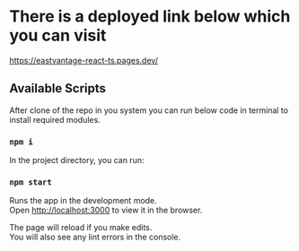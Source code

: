 # There is a deployed link below which you can visit

https://eastvantage-react-ts.pages.dev/

## Available Scripts
After clone of the repo in you system you can run below code in terminal 
to install required modules.
 
### `npm i`

In the project directory, you can run:

### `npm start`

Runs the app in the development mode.\
Open [http://localhost:3000](http://localhost:3000) to view it in the browser.

The page will reload if you make edits.\
You will also see any lint errors in the console.
